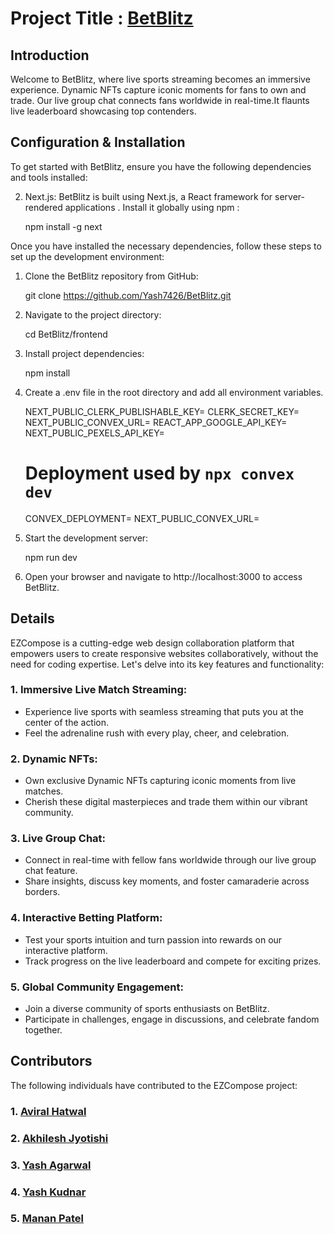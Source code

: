 # Project Title : [BetBlitz](https://bet-blitz.vercel.app)

## Introduction


Welcome to BetBlitz, where live sports streaming becomes an immersive experience. Dynamic NFTs capture iconic moments for fans to own and trade. Our live group chat connects fans worldwide in real-time.It flaunts live leaderboard showcasing top contenders.

## Configuration & Installation

To get started with BetBlitz, ensure you have the following dependencies and tools installed:

2. Next.js: BetBlitz is built using Next.js, a React framework for server-rendered applications . Install it globally using npm :

   
   npm install -g next
   

Once you have installed the necessary dependencies, follow these steps to set up the development environment:

1. Clone the BetBlitz repository from GitHub:
   
   git clone https://github.com/Yash7426/BetBlitz.git
   
2. Navigate to the project directory:
   
   cd BetBlitz/frontend
   
3. Install project dependencies:
   
   npm install
   
4. Create a .env file in the root directory and add all environment variables.
   
    NEXT_PUBLIC_CLERK_PUBLISHABLE_KEY=
    CLERK_SECRET_KEY=
    NEXT_PUBLIC_CONVEX_URL=
    REACT_APP_GOOGLE_API_KEY=
    NEXT_PUBLIC_PEXELS_API_KEY=

    # Deployment used by `npx convex dev`
    CONVEX_DEPLOYMENT=
    NEXT_PUBLIC_CONVEX_URL=
   
5. Start the development server:
   
   npm run dev
   
6. Open your browser and navigate to http://localhost:3000 to access BetBlitz.


## Details

EZCompose is a cutting-edge web design collaboration platform that empowers users to create responsive websites collaboratively, without the need for coding expertise. Let's delve into its key features and functionality:

### 1. Immersive Live Match Streaming:
  - Experience live sports with seamless streaming that puts you at the center of the action.
  - Feel the adrenaline rush with every play, cheer, and celebration.

### 2. Dynamic NFTs:
  - Own exclusive Dynamic NFTs capturing iconic moments from live matches.
  - Cherish these digital masterpieces and trade them within our vibrant community.

### 3. Live Group Chat:
  - Connect in real-time with fellow fans worldwide through our live group chat feature.
  - Share insights, discuss key moments, and foster camaraderie across borders.

### 4. Interactive Betting Platform:
  - Test your sports intuition and turn passion into rewards on our interactive platform.
  - Track progress on the live leaderboard and compete for exciting prizes.

### 5. Global Community Engagement:
  - Join a diverse community of sports enthusiasts on BetBlitz.
  - Participate in challenges, engage in discussions, and celebrate fandom together.

## Contributors
The following individuals have contributed to the EZCompose project:

### 1. [Aviral Hatwal](https://github.com/cyberviking05)

### 2. [Akhilesh Jyotishi](https://github.com/AkhileshJyotishi)

### 3. [Yash Agarwal](https://github.com/Yash7426)

### 4. [Yash Kudnar](https://github.com/yash9276) 

### 5. [Manan Patel](https://github.com/Yash7426)
